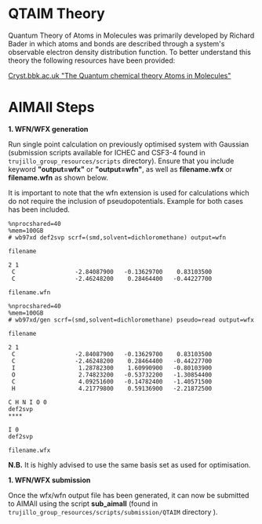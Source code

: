 # QTAIM Theory

Quantum Theory of Atoms in Molecules was primarily developed by Richard Bader in which atoms and bonds are described through a system's observable electron density distribution function. To better understand this theory the following resources have been provided:

[Cryst.bbk.ac.uk "The Quantum chemical theory Atoms in Molecules"](https://www.cryst.bbk.ac.uk/PPS2/projects/loesel/chap03c.htm)

# AIMAll Steps

**1. WFN/WFX generation**

Run single point calculation on previously optimised system with Gaussian (submission scripts available for ICHEC and CSF3-4 found in ```trujillo_group_resources/scripts``` directory). Ensure that you include keyword **"output=wfx"** or **"output=wfn"**, as well as **filename.wfx** or **filename.wfn** as shown below.

It is important to note that the wfn extension is used for calculations which do not require the inclusion of pseudopotentials. Example for both cases has been included. 

```{shell}
%nprocshared=40
%mem=100GB
# wb97xd def2svp scrf=(smd,solvent=dichloromethane) output=wfn

filename

2 1
 C                 -2.84087900   -0.13629700    0.83103500
 C                 -2.46248200    0.28464400   -0.44227700

filename.wfn

```

```{shell}
%nprocshared=40
%mem=100GB
# wb97xd/gen scrf=(smd,solvent=dichloromethane) pseudo=read output=wfx

filename

2 1
 C                 -2.84087900   -0.13629700    0.83103500
 C                 -2.46248200    0.28464400   -0.44227700
 I                  1.28782300    1.60990900   -0.80103900
 O                  2.74823200   -0.53732200   -1.30854400
 C                  4.09251600   -0.14782400   -1.40571500
 H                  4.21779800    0.59136900   -2.21872500

C H N I O 0
def2svp
****

I 0
def2svp

filename.wfx

```

**N.B.** It is highly advised to use the same basis set as used for optimisation.


**1. WFN/WFX submission**

Once the wfx/wfn output file has been generated, it can now be submitted to AIMAll using the script **sub_aimall** (found in ```trujillo_group_resources/scripts/submission/QTAIM``` directory
).



